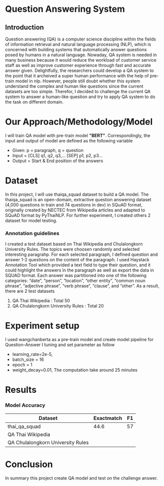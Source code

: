 # Question Answering System
## Introduction
Question answering (QA) is a computer science discipline within the fields of information retrieval and natural language processing (NLP), which is concerned with building systems that automatically answer questions posed by humans in a natural language. Nowaday, QA system is needed in many business because it would reduce the workload of customer service staff as well as improve customer experience through fast and accurate answer given. Delightfully, the researchers could develop a QA system to the point that it archeived a super human performance with the help of pre-train model in nlp. However, people still doubt whether this system understand the complex and human like questions since the current datasets are too simple. 
Therefor, I decided to challenge the current QA system to answer a human-like question and try to apply QA system to do the task on different domain. 

# Our Approach/Methodology/Model
I will train QA model with pre-train model **"BERT"**. Correspondingly, the input and output of model are defined as the following variable

- Given: p = paragraph, q = question
- Input = [CLS] q1, q2, q3,... [SEP] p1, p2, p3...
- Output = Start & End position of the answers


# Dataset
In this project, I will use thaiqa_squad dataset to build a QA model. The thaiqa_squad is an open-domain, extractive question answering dataset (4,000 questions in train and 74 questions in dev) in SQuAD format, originally created by NECTEC from Wikipedia articles and adapted to SQuAD format by PyThaiNLP. For further experiment, I created others 2 dataset for model testing.
### Annotation guidelines
I created a test dataset based on Thai Wikipedia and Chulalongkorn University Rules. The topics were choosen randomly and selected interesting paragrahp. For each selected paragraph, I defined question and answer 1-2 questions on the content of the paragraph. I used Haystack Annotation Tool which provided a text field to type their question, and it could highlight the answers in the paragraph as well as export the data in SQUAD format. Each answer was partitioned into one of the following categories: “date”, “person”, “location”, “other entity”, “common noun phrase”, “adjective phrase”, “verb phrase”, “clause”, and “other”.
As a result, there are 2 test datasets
  1. QA Thai Wikipedia : Total 50 
  2. QA Chulalongkorn University Rules : Total 20 
  

# Experiment setup
I used wangchanberta as a pre-train model and create model pipeline for Question-Answer
I tuning and set parameter as follow
- learning_rate=2e-5,
- batch_size = 16
- epoch = 1
- weight_decay=0.01,
The computation take around 25 minutes

# Results
### Model	Accuracy
Dataset | Exactmatch | F1
| --- | --- | ---
thai_qa_squad  | 44.6 | 57
QA Thai Wikipedia  | | 
QA Chulalongkorn University Rules  |  | 

# Conclusion
In summary this project create QA model and test on the challenge answer.
